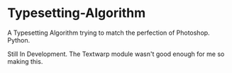 # Typesetting-Algorithm
A Typesetting Algorithm trying to match the perfection of Photoshop. Python.

Still In Development. The Textwarp module wasn't good enough for me so making this.
